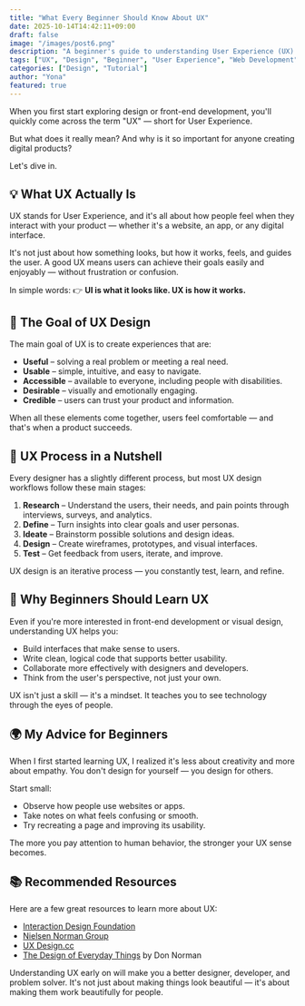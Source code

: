 ```yaml
---
title: "What Every Beginner Should Know About UX"
date: 2025-10-14T14:42:11+09:00
draft: false
image: "/images/post6.png"
description: "A beginner's guide to understanding User Experience (UX) design - what it is, why it matters, and how to get started."
tags: ["UX", "Design", "Beginner", "User Experience", "Web Development"]
categories: ["Design", "Tutorial"]
author: "Yona"
featured: true
---
```


When you first start exploring design or front-end development, you'll quickly come across the term "UX" — short for User Experience.

But what does it really mean? And why is it so important for anyone creating digital products?

Let's dive in.

## 💡 What UX Actually Is

UX stands for User Experience, and it's all about how people feel when they interact with your product — whether it's a website, an app, or any digital interface.

It's not just about how something looks, but how it works, feels, and guides the user.
A good UX means users can achieve their goals easily and enjoyably — without frustration or confusion.

In simple words:
👉 **UI is what it looks like. UX is how it works.**

## 🎯 The Goal of UX Design

The main goal of UX is to create experiences that are:

- **Useful** – solving a real problem or meeting a real need.
- **Usable** – simple, intuitive, and easy to navigate.
- **Accessible** – available to everyone, including people with disabilities.
- **Desirable** – visually and emotionally engaging.
- **Credible** – users can trust your product and information.

When all these elements come together, users feel comfortable — and that's when a product succeeds.

## 🧭 UX Process in a Nutshell

Every designer has a slightly different process, but most UX design workflows follow these main stages:

1. **Research** – Understand the users, their needs, and pain points through interviews, surveys, and analytics.
2. **Define** – Turn insights into clear goals and user personas.
3. **Ideate** – Brainstorm possible solutions and design ideas.
4. **Design** – Create wireframes, prototypes, and visual interfaces.
5. **Test** – Get feedback from users, iterate, and improve.

UX design is an iterative process — you constantly test, learn, and refine.

## 🧠 Why Beginners Should Learn UX

Even if you're more interested in front-end development or visual design, understanding UX helps you:

- Build interfaces that make sense to users.
- Write clean, logical code that supports better usability.
- Collaborate more effectively with designers and developers.
- Think from the user's perspective, not just your own.

UX isn't just a skill — it's a mindset. It teaches you to see technology through the eyes of people.

## 🌍 My Advice for Beginners

When I first started learning UX, I realized it's less about creativity and more about empathy.
You don't design for yourself — you design for others.

Start small:

- Observe how people use websites or apps.
- Take notes on what feels confusing or smooth.
- Try recreating a page and improving its usability.

The more you pay attention to human behavior, the stronger your UX sense becomes.

## 📚 Recommended Resources

Here are a few great resources to learn more about UX:

- [Interaction Design Foundation](https://www.interaction-design.org/)
- [Nielsen Norman Group](https://www.nngroup.com/)
- [UX Design.cc](https://uxdesign.cc/)
- [The Design of Everyday Things](https://www.amazon.com/Design-Everyday-Things-Revised-Expanded/dp/0465050654) by Don Norman

Understanding UX early on will make you a better designer, developer, and problem solver.
It's not just about making things look beautiful — it's about making them work beautifully for people.
